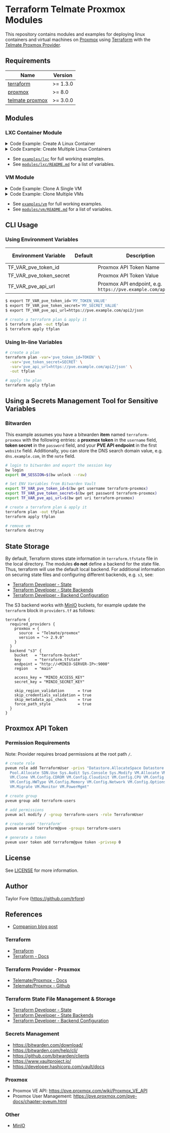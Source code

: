 # Terraform Telmate Proxmox Modules

This repository contains modules and examples for deploying linux containers and virtual machines on [Proxmox](https://www.proxmox.com/)
using [Terraform](https://terraform.io) with the [Telmate Proxmox Provider](https://github.com/Telmate/terraform-provider-proxmox).

## Requirements

| Name              | Version  |
| ----------------- | -------- |
| [terraform]       | >= 1.3.0 |
| [proxmox]         | >= 8.0   |
| [telmate proxmox] | >= 3.0.0 |

## Modules

### LXC Container Module

<details>
  <summary>Code Example: Create A Linux Container</summary>

```HCL
module "single_lxc" {
  source = "github.com/trfore/terraform-telmate-proxmox//modules/lxc"

  node                = "pve"
  lxc_id              = 100
  lxc_name            = "lxc-example"
  description         = "terraform provisioned on ${timestamp()}"
  os_template         = "local:vztmpl/ubuntu-20.04-standard_20.04-1_amd64.tar.gz"
  os_type             = "ubuntu"
  user_ssh_key_public = "~/.ssh/id_ed25519.pub"
  vlan_tag            = "1"
  ipv4_address        = "192.168.1.100/24"
  ipv4_gateway        = "192.168.1.1"
}
```

</details>

<details>
  <summary>Code Example: Create Multiple Linux Containers</summary>

```HCL
module "multiple_lxc" {
  source = "github.com/trfore/terraform-telmate-proxmox//modules/lxc"

  for_each = tomap({
    "lxc-example-01" = {
      id = 101
    },
    "lxc-example-02" = {
      id = 102
    },
  })

  node                = "pve"
  lxc_id              = each.value.id
  lxc_name            = each.key
  os_template         = "local:vztmpl/ubuntu-20.04-standard_20.04-1_amd64.tar.gz"
  os_type             = "ubuntu"
  user_ssh_key_public = "~/.ssh/id_ed25519.pub"
}
```

</details>

- See [`examples/lxc`](./examples/lxc/main.tf) for full working examples.
- See [`modules/lxc/README.md`](./modules/lxc/README.md#inputs) for a list of variables.

### VM Module

<details>
  <summary>Code Example: Clone A Single VM</summary>

```HCL
module "single_vm" {
  source = "github.com/trfore/terraform-telmate-proxmox//modules/vm"

  node          = "pve"
  vm_id         = 100
  vm_name       = "vm-example"
  template_name = "ubuntu20"
  ci_ssh_key    = "~/.ssh/id_ed25519.pub"
}
```

</details>

<details>
  <summary>Code Example: Clone Multiple VMs</summary>

```HCL
module "multiple_vm" {
  source = "github.com/trfore/terraform-telmate-proxmox//modules/vm"

  for_each = tomap({
    "vm-multiple-01" = {
      id       = 101
      template = "debian10"
    },
    "vm-multiple-02" = {
      id       = 102
      template = "ubuntu20"
    },
  })

  node          = "pve"
  vm_id         = each.value.id
  vm_name       = each.key
  template_name = each.value.template
  ci_ssh_key    = "~/.ssh/id_ed25519.pub"
}
```

</details>

- See [`examples/vm`](./examples/vm/main.tf) for full working examples.
- See [`modules/vm/README.md`](./modules/vm/README.md#inputs) for a list of variables.

## CLI Usage

### Using Environment Variables

| Environment Variable    | Default | Description                                                    | Required | In-line Equivalent |
| ----------------------- | ------- | -------------------------------------------------------------- | -------- | ------------------ |
| TF_VAR_pve_token_id     |         | Proxmox API Token Name                                         | Yes      | `pve_token_id`     |
| TF_VAR_pve_token_secret |         | Proxmox API Token Value                                        | Yes      | `pve_token_secret` |
| TF_VAR_pve_api_url      |         | Proxmox API endpoint, e.g. `https://pve.example.com/api2/json` | Yes      | `pve_api_url`      |

```bash
$ export TF_VAR_pve_token_id='MY_TOKEN_VALUE'
$ export TF_VAR_pve_token_secret='MY_SECRET_VALUE'
$ export TF_VAR_pve_api_url=https://pve.example.com/api2/json

# create a terraform plan & apply it
$ terraform plan -out tfplan
$ terraform apply tfplan
```

### Using In-line Variables

```sh
# create a plan
terraform plan -var='pve_token_id=TOKEN' \
  -var='pve_token_secret=SECRET' \
  -var='pve_api_url=https://pve.example.com/api2/json' \
  -out tfplan

# apply the plan
terraform apply tfplan
```

## Using a Secrets Management Tool for Sensitive Variables

### Bitwarden

This example assumes you have a bitwarden **item** named `terraform-proxmox` with the following entries: a **proxmox
token** in the `username` field, **token secret** in the `password` field, and your **PVE API endpoint** in the first
`website` field. Additionally, you can store the DNS search domain value, e.g. `dns.example.com`, in the `note` field.

```sh
# login to bitwarden and export the session key
bw login
export BW_SESSION=$(bw unlock --raw)

# Set ENV Variables from Bitwarden Vault
export TF_VAR_pve_token_id=$(bw get username terraform-proxmox)
export TF_VAR_pve_token_secret=$(bw get password terraform-proxmox)
export TF_VAR_pve_api_url=$(bw get uri terraform-proxmox)

# create a terraform plan & apply it
terraform plan -out tfplan
terraform apply tfplan

# remove vm
terraform destroy
```

## State Storage

By default, Terraform stores state information in `terraform.tfstate` file in the local directory.
The modules **do not** define a backend for the state file. Thus, terraform will use the default local
backend. For additional information on securing state files and configuring different backends, e.g. `s3`, see:

- [Terraform Developer - State]
- [Terraform Developer - State Backends]
- [Terraform Developer - Backend Configuration]

The S3 backend works with [MinIO] buckets, for example update the `terraform` block in `providers.tf` as follows:

```HCL
terraform {
  required_providers {
    proxmox = {
      source  = "Telmate/proxmox"
      version = "~> 2.9.0"
    }
  }
  backend "s3" {
    bucket   = "terraform-bucket"
    key      = "terraform.tfstate"
    endpoint = "http://<MINIO-SERVER-IP>:9000"
    region   = "main"

    access_key = "MINIO_ACCESS_KEY"
    secret_key = "MINIO_SECRET_KEY"

    skip_region_validation      = true
    skip_credentials_validation = true
    skip_metadata_api_check     = true
    force_path_style            = true
  }
}
```

## Proxmox API Token

### Permission Requirements

Note: Provider requires broad permissions at the root path `/`.

```bash
# create role
pveum role add TerraformUser -privs "Datastore.AllocateSpace Datastore.Audit \
  Pool.Allocate SDN.Use Sys.Audit Sys.Console Sys.Modify VM.Allocate VM.Audit \
  VM.Clone VM.Config.CDROM VM.Config.Cloudinit VM.Config.CPU VM.Config.Disk \
  VM.Config.HWType VM.Config.Memory VM.Config.Network VM.Config.Options \
  VM.Migrate VM.Monitor VM.PowerMgmt"

# create group
pveum group add terraform-users

# add permissions
pveum acl modify / -group terraform-users -role TerraformUser

# create user 'terraform'
pveum useradd terraform@pve -groups terraform-users

# generate a token
pveum user token add terraform@pve token -privsep 0
```

## License

See [LICENSE](LICENSE) for more information.

## Author

Taylor Fore (<https://github.com/trfore>)

## References

- [Companion blog post](https://trfore.com/posts/provisioning-proxmox-vms-with-terraform)

### Terraform

- [Terraform]
- [Terraform - Docs]

### Terraform Provider - Proxmox

- [Telemate/Proxmox - Docs]
- [Telemate/Proxmox - Github]

### Terraform State File Management & Storage

- [Terraform Developer - State]
- [Terraform Developer - State Backends]
- [Terraform Developer - Backend Configuration]

### Secrets Management

- https://bitwarden.com/download/
- https://bitwarden.com/help/cli/
- https://github.com/bitwarden/clients
- https://www.vaultproject.io/
- https://developer.hashicorp.com/vault/docs

### Proxmox

- Proxmox VE API: https://pve.proxmox.com/wiki/Proxmox_VE_API
- Proxmox User Management: https://pve.proxmox.com/pve-docs/chapter-pveum.html

### Other

- [MinIO]

[proxmox]: https://www.proxmox.com/en/
[telmate proxmox]: https://github.com/Telmate/terraform-provider-proxmox
[Terraform]: https://www.terraform.io/
[Terraform - Docs]: https://developer.hashicorp.com/terraform
[Terraform Developer - State]: https://developer.hashicorp.com/terraform/language/state
[Terraform Developer - State Backends]: https://developer.hashicorp.com/terraform/language/state/backends
[Terraform Developer - Backend Configuration]: https://developer.hashicorp.com/terraform/language/settings/backends/configuration#available-backends
[Telemate/Proxmox - Docs]: https://registry.terraform.io/providers/Telmate/proxmox/latest/docs
[Telemate/Proxmox - Github]: https://github.com/Telmate/terraform-provider-proxmox
[MinIO]: https://min.io/
